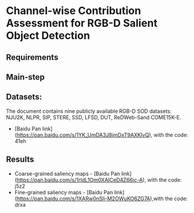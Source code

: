 # Channel-wise Contribution Assessment for RGB-D Salient Object Detection

## Requirements

## Main-step


## Datasets: 
The document contains nine publicly available RGB-D SOD datasets: NJU2K, NLPR, SIP, STERE, SSD, LFSD, DUT, ReDWeb-Sand COME15K-E. 
- [Baidu Pan link] (https://pan.baidu.com/s/1YK_UmDA3J8jmDxT9AXKIvQ), with the code: 41eh
## Results
- Coarse-grained saliency maps - [Baidu Pan link] (https://pan.baidu.com/s/1rIdL1Om0XAICeD4Z66ic-A), with the code: j5z2
- Fine-grained saliency maps - [Baidu Pan link] (https://pan.baidu.com/s/1XARw0nSlj-M2OWuKO6ZG7A),with the code: drxa



